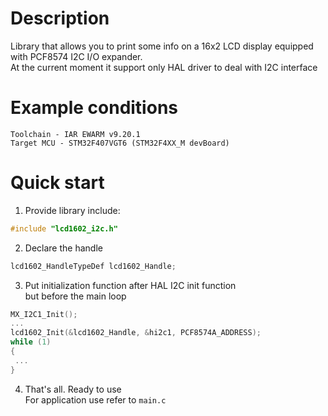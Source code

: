 # Description
Library that allows you to print some info on a 16x2 LCD display equipped with PCF8574 I2C I/O expander.  
At the current moment it support only HAL driver to deal with I2C interface

# Example conditions
`Toolchain - IAR EWARM v9.20.1`  
`Target MCU - STM32F407VGT6 (STM32F4XX_M devBoard)`  

# Quick start
1) Provide library include:
```C
#include "lcd1602_i2c.h"
```
2) Declare the handle
```C
lcd1602_HandleTypeDef lcd1602_Handle;
```
3) Put initialization function after HAL I2C init function   
but before the main loop
```C
MX_I2C1_Init();
...
lcd1602_Init(&lcd1602_Handle, &hi2c1, PCF8574A_ADDRESS);
while (1)
{
 ...
}
```
4) That's all. Ready to use  
For application use refer to `main.c`
